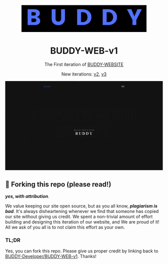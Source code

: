 <div align="center">
  <img alt="Logo" src="https://raw.githubusercontent.com/BUDDY-Developer/BUDDY-WEB-v1/master/readme_assets/logo.png" width="400" />
</div>
<h1 align="center">
  BUDDY-WEB-v1
</h1>
<p align="center">
  The First iteration of <a href="https://buddy-developer.github.io/BUDDY-WEB-v1/" target="_blank">BUDDY-WEBSITE</a>
</p>


<p align="center">
  New iterations:
  <a href="https://github.com/BUDDY-Developer/BUDDY-WEB-v2" target="_blank">v2</a>, 
  <a href="https://github.com/BUDDY-Developer/BUDDY-WEB-v3" target="_blank">v3</a>
</p>


<!--
<p align="center">
  <a href="https://app.netlify.com/sites/Abhijith14/deploys" target="_blank">
    <img src="https://api.netlify.com/api/v1/badges/Abhijith14-7b78-48c9-9e2d-6fb5e47ab3af/deploy-status" alt="Netlify Status" />
  </a>
</p>
-->

![demo](https://raw.githubusercontent.com/BUDDY-Developer/BUDDY-WEB-v1/master/readme_assets/index1.png)
<!-- ![demo](https://raw.githubusercontent.com/Abhijith14/BUDDY-WEB-v1/master/readme_assets/index2.png) -->

## 🚨 Forking this repo (please read!)

_**yes, with attribution**_.

We value keeping our site open source, but as you all know, _**plagiarism is bad**_. It's always disheartening whenever we find that someone has copied our site without giving us credit. We spent a non-trivial amount of effort building and designing this iteration of our website, and We are proud of it! All we ask of you all is to not claim this effort as your own.


### TL;DR

Yes, you can fork this repo. Please give us proper credit by linking back to [BUDDY-Developer/BUDDY-WEB-v1](https://github.com/BUDDY-Developer/BUDDY-WEB-v1/). Thanks!
